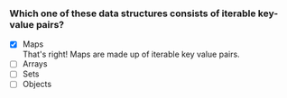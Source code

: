 ### Which one of these data structures consists of iterable key-value pairs?

- [x] Maps <br>
      That's right! Maps are made up of iterable key value pairs.
- [ ] Arrays
- [ ] Sets
- [ ] Objects
